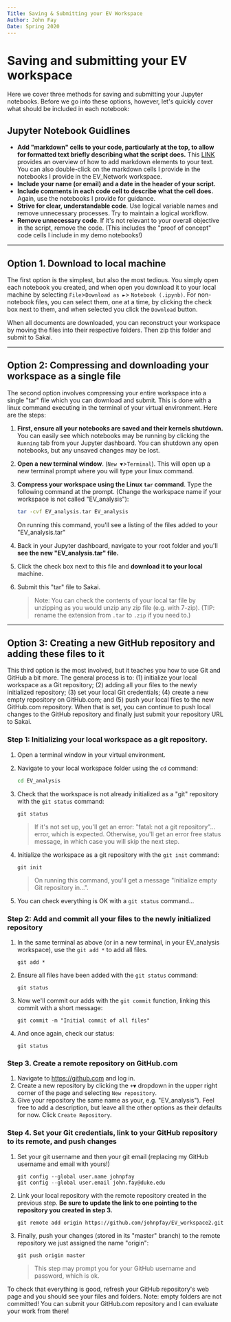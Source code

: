 ```yaml
---
Title: Saving & Submitting your EV Workspace
Author: John Fay
Date: Spring 2020
---
```


# Saving and submitting your EV workspace

Here we cover three methods for saving and submitting your Jupyter notebooks. Before we go into these options, however, let's quickly cover what should be included in each notebook:

## Jupyter Notebook Guidlines

* **Add "markdown" cells to your code, particularly at the top, to allow for formatted text briefly describing what the script does.**  This [LINK](https://jupyter-notebook.readthedocs.io/en/stable/examples/Notebook/Working%20With%20Markdown%20Cells.html) provides an overview of how to add markdown elements to your text. You can also double-click on the markdown cells I provide in the notebooks I provide in the EV_Network workspace. 
* **Include your name (or email) and a date in the header of your script.** 
* **Include comments in each code cell to describe what the cell does.** Again, use the notebooks I provide for guidance.
* **Strive for clear, understandable code**. Use logical variable names and remove unnecessary processes. Try to maintain a logical workflow. 
* **Remove unnecessary code**. If it's not relevant to your overall objective in the script, remove the code. (This includes the "proof of concept" code cells I include in my demo notebooks!)

---

## Option 1. Download to local machine

The first option is the simplest, but also the most tedious. You simply open each notebook you created, and when open you download it to your local machine by selecting `File`>`Download as ►`> `Notebook (.ipynb)`. For non-notebook files, you can select them, one at a time, by clicking the check box next to them, and when selected you click the `Download` button. 

When all documents are downloaded, you can reconstruct your workspace by moving the files into their respective folders. Then zip this folder and submit to Sakai. 

---

## Option 2: Compressing and downloading your workspace as a single file

The second option involves compressing your entire workspace into a single "tar" file which you can download and submit. This is done with a linux command executing in the terminal of your virtual environment. Here are the steps:

1. **First, ensure all your notebooks are saved and their kernels shutdown.** You can easily see which notebooks may be running by clicking the `Running` tab from your Jupyter dashboard. You can shutdown any open notebooks, but any unsaved changes may be lost. 

2. **Open a new terminal window**. (`New ▼`>`Terminal`). This will open up a new terminal prompt where you will type your linux command.

3. **Compress your workspace using the Linux `tar` command**. Type the following command at the prompt. (Change the workspace name if your workspace is not called "EV_analysis"):

   ```bash
   tar -cvf EV_analysis.tar EV_analysis
   ```

   On running this command, you'll see a listing of the files added to your "EV_analysis.tar"

4. Back in your Jupyter dashboard, navigate to your root folder and you'll **see the new "EV_analysis.tar" file.** 

5. Click the check box next to this file and **download it to your local** machine. 

6. Submit this "tar" file to Sakai. 

   > Note: You can check the contents of your local tar file by unzipping as you would unzip any zip file (e.g. with 7-zip). (TIP: rename the extension from `.tar` to `.zip` if you need to.)

---

## Option 3: Creating a new GitHub repository and adding these files to it

This third option is the most involved, but it teaches you how to use Git and GitHub a bit more. The general process is to: (1) initialize your local workspace as a Git repository; (2) adding all your files to the newly initialized repository;  (3) set your local Git credentials; (4) create a new empty repository on GitHub.com; and (5) push your local files to the new GitHub.com repository. When that is set, you can continue to push local changes to the GitHub repository and finally just submit your repository URL to Sakai. 

### Step 1: Initializing your local workspace as a git repository. 

1. Open a terminal window in your virtual environment. 

2. Navigate to your local workspace folder using the `cd` command:

   ```bash
   cd EV_analysis
   ```

3. Check that the workspace is not already initialized as a "git" repository with the `git status` command:

   ```git
   git status
   ```

   > If it's not set up, you'll get an error: "fatal: not a git repository"... error, which is expected. Otherwise, you'll get an error free status message, in which case you will skip the next step.

4. Initialize the workspace as a git repository with the `git init` command:

   ```
   git init
   ```

   > On running this command, you'll get a message "Initialize empty Git repository in...". 

5. You can check everything is OK with a `git status` command...



### Step 2: Add and commit all your files to the newly initialized repository

1. In the same terminal as above (or in a new terminal, in your EV_analysis workspace), use the `git add *` to add all files.  

   ```
   git add *
   ```

2. Ensure all files have been added with the `git status` command:

   ```
   git status
   ```

3. Now we'll commit our adds with the `git commit` function, linking this commit with a short message:

   ```
   git commit -m "Initial commit of all files"
   ```

4. And once again, check our status:

   ```
   git status
   ```

### Step 3. Create a remote repository on GitHub.com 

1. Navigate to https://github.com and log in. 
2. Create a new repository by clicking the `+▼` dropdown in the upper right corner of the page and selecting `New repository`.
3. Give your repository the same name as your, e.g.  "EV_analysis"). Feel free to add a description, but leave all the other options as their defaults for now. Click `Create Repository`.

### Step 4. Set your Git credentials, link to your GitHub repository to its remote, and push changes

1. Set your git username and then your git email (replacing my GitHub username and email with yours!)

   ```
   git config --global user.name johnpfay
   git config --global user.email john.fay@duke.edu
   ```

2. Link your local repository with the remote repository created in the previous step. **Be sure to update the link to one pointing to the repository you created in step 3.** 

   ```git
   git remote add origin https://github.com/johnpfay/EV_workspace2.git
   ```

3. Finally, push your changes (stored in its "master" branch) to the remote repository we just assigned the name "origin": 

   ```
   git push origin master
   ```

   > This step may prompt you for your GitHub username and password, which is ok.

To check that everything is good, refresh your GitHub repository's web page and you should see your files and folders. Note: empty folders are not committed!  You can submit your GitHub.com repository and I can evaluate your work from there! 